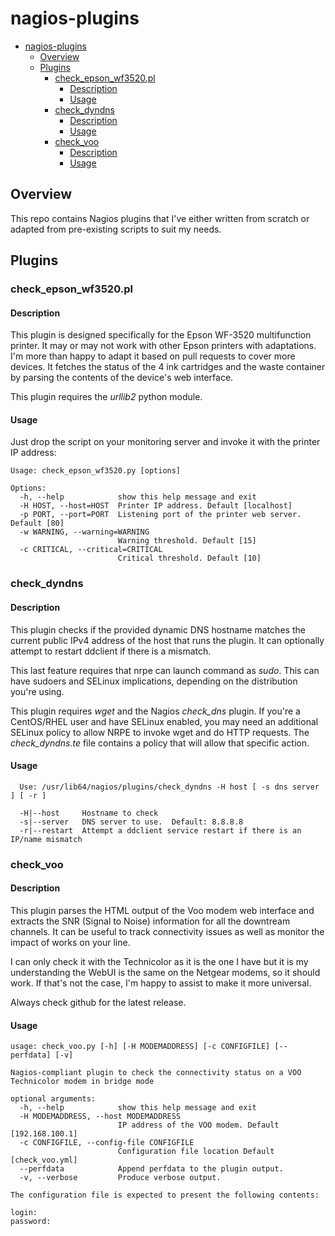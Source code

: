 # nagios-plugins

- [nagios-plugins](#nagios-plugins)
  - [Overview](#overview)
  - [Plugins](#plugins)
    - [check_epson_wf3520.pl](#check_epson_wf3520pl)
      - [Description](#description)
      - [Usage](#usage)
    - [check_dyndns](#check_dyndns)
      - [Description](#description-1)
      - [Usage](#usage-1)
    - [check_voo](#check_voo)
      - [Description](#description-2)
      - [Usage](#usage-2)

## Overview

This repo contains Nagios plugins that I've either written from scratch or adapted from pre-existing scripts to suit my needs.

## Plugins

### check_epson_wf3520.pl
#### Description
This plugin is designed specifically for the Epson WF-3520 multifunction printer.  It may or may not work with other Epson printers with adaptations.  I'm more than happy to adapt it based on pull requests to cover more devices.
It fetches the status of the 4 ink cartridges and the waste container by parsing the contents of the device's web interface.

This plugin requires the *urllib2* python module.

#### Usage

Just drop the script on your monitoring server and invoke it with the printer IP address:
```
Usage: check_epson_wf3520.py [options]

Options:
  -h, --help            show this help message and exit
  -H HOST, --host=HOST  Printer IP address. Default [localhost]
  -p PORT, --port=PORT  Listening port of the printer web server. Default [80]
  -w WARNING, --warning=WARNING
                        Warning threshold. Default [15]
  -c CRITICAL, --critical=CRITICAL
                        Critical threshold. Default [10]
```

### check_dyndns
#### Description
This plugin checks if the provided dynamic DNS hostname matches the current public IPv4 address of the host that runs the plugin.  It can optionally attempt to restart ddclient if there is a mismatch.

This last feature requires that nrpe can launch command as *sudo*.  This can have sudoers and SELinux implications, depending on the distribution you're using.

This plugin requires *wget* and the Nagios *check_dns* plugin.
If you're a CentOS/RHEL user and have SELinux enabled, you may need an additional SELinux policy to allow NRPE to invoke wget and do HTTP requests.  The *check_dyndns.te* file contains a policy that will allow that specific action.

#### Usage

```
  Use: /usr/lib64/nagios/plugins/check_dyndns -H host [ -s dns server ] [ -r ]

  -H|--host     Hostname to check
  -s|--server   DNS server to use.  Default: 8.8.8.8
  -r|--restart  Attempt a ddclient service restart if there is an IP/name mismatch
```

### check_voo
#### Description
This plugin parses the HTML output of the Voo modem web interface and extracts the SNR (Signal to Noise) information for all the downtream channels. It can be useful to track connectivity issues as well as monitor the impact of works on your line.

I can only check it with the Technicolor as it is the one I have but it is my understanding the WebUI is the same on the Netgear modems, so it should work. If that's not the case, I'm happy to assist to make it more universal.

Always check github for the latest release.

#### Usage

```
usage: check_voo.py [-h] [-H MODEMADDRESS] [-c CONFIGFILE] [--perfdata] [-v]

Nagios-compliant plugin to check the connectivity status on a VOO Technicolor modem in bridge mode

optional arguments:
  -h, --help            show this help message and exit
  -H MODEMADDRESS, --host MODEMADDRESS
                        IP address of the VOO modem. Default [192.168.100.1]
  -c CONFIGFILE, --config-file CONFIGFILE
                        Configuration file location Default [check_voo.yml]
  --perfdata            Append perfdata to the plugin output.
  -v, --verbose         Produce verbose output.

The configuration file is expected to present the following contents:

login: 
password: 
```

